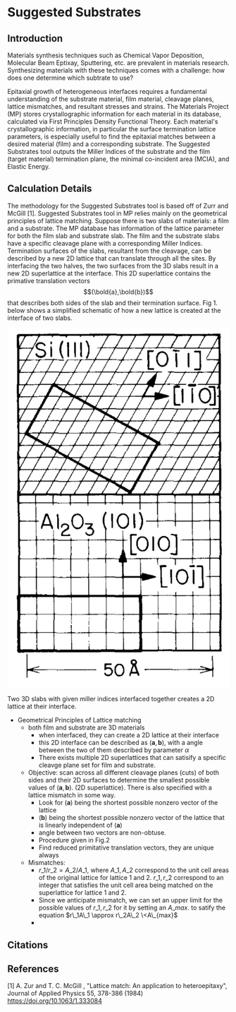 # Suggested Substrates

## Introduction

Materials synthesis techniques such as Chemical Vapor Deposition, Molecular Beam Eptixay, Sputtering, etc. are prevalent in materials research. Synthesizing materials with these techniques comes with a challenge: how does one determine which subtrate to use?

Epitaxial growth of heterogeneous interfaces requires a fundamental understanding of the substrate material, film material, cleavage planes, lattice mismatches, and resultant stresses and strains. The Materials Project (MP) stores crystallographic information for each material in its database, calculated via First Principles Density Functional Theory. Each material's crystallographic information, in particular the surface termination lattice parameters, is especially useful to find the epitaxial matches between a desired material (film) and a corresponding substrate. The Suggested Substrates tool outputs the Miller Indices of the substrate and the film (target material) termination plane, the minimal co-incident area (MCIA), and Elastic Energy.

## Calculation Details

The methodology for the Suggested Substrates tool is based off of Zurr and McGill \[1]. Suggested Substrates tool in MP relies mainly on the geometrical principles of lattice matching. Suppose there is two slabs of materials: a film and a substrate. The MP database has information of the lattice parameter for both the film slab and substrate slab. The film and the substrate slabs have a specific cleavage plane with a corresponding Miller Indices. Termination surfaces of the slabs, resultant from the cleavage, can be described by a new 2D lattice that can translate through all the sites. By interfacing the two halves, the two surfaces from the 3D slabs result in a new 2D superlattice at the interface. This 2D superlattice contains the primative translation vectors $$(\bold{a},\bold{b})$$ that describes both sides of the slab and their termination surface. Fig 1. below shows a simplified schematic of how a new lattice is created at the interface of two slabs.&#x20;

![Figure 1. Lattice matching between Si(111) and AlO(101) faces. A cell made of 21 sapphire unit cells has almost exactly the same dimensions as a cell made of 40 silicon unit cells. This can be described by a new superlattice ('supervector') at the interface. Adopted from Zur and McGill \[1\]](<../.gitbook/assets/Screen Shot 2022-07-14 at 2.52.46 PM.png>)

Two 3D slabs with given miller indices interfaced together creates a 2D lattice at their interface.&#x20;



* Geometrical Principles of Lattice matching
  * both film and substrate are 3D materials
    * when interfaced, they can create a 2D lattice at their interface
    * this 2D interface can be described as $(\mathbf{a},\mathbf{b})$, with a angle between the two of them described by parameter $\alpha$
    * There exists multiple 2D superlattices that can satisify a specific cleavge plane set for film and substrate.
  * Objective: scan across all different cleavage planes (cuts) of both sides and their 2D surfaces to determine the smallest possible values of $(\mathbf{a},\mathbf{b})$. (2D superlattice). There is also specified with a lattice mismatch in some way.
    * Look for $(\mathbf{a})$ being the shortest possible nonzero vector of the lattice
    * $(\mathbf{b})$ being the shortest possible nonzero vector of the lattice that is linearly independent of $(\mathbf{a})$
    * angle between two vectors are non-obtuse.
    * Procedure given in Fig.2
    * Find reduced primitative translation vectors, they are unique always
  * Mismatches:
    * $r\_1/r\_2 = A\_2/A\_1$, where $A\_1,A\_2$ correspond to the unit cell areas of the original lattice for lattice 1 and 2. $r\_1,r\_2$ correspond to an integer that satisfies the unit cell area being matched on the superlattice for lattice 1 and 2.
    * Since we anticipate mismatch, we can set an upper limit for the possible values of $r\_1,r\_2$ for it by setting an $A\_{max}$. to satify the equation $r\_1A\_1 \approx r\_2A\_2 \<A\_{max}$
    *



## Citations

## References

\[1] A. Zur and T. C. McGill , "Lattice match: An application to heteroepitaxy", Journal of Applied Physics 55, 378-386 (1984) https://doi.org/10.1063/1.333084
